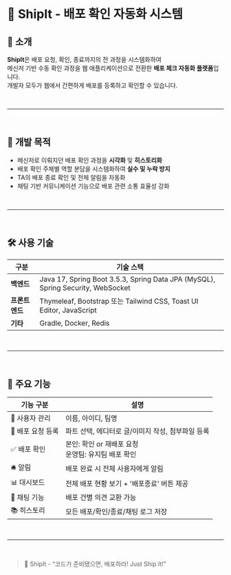 # 🚢 ShipIt - 배포 확인 자동화 시스템

## 📌 소개
**ShipIt**은 배포 요청, 확인, 종료까지의 전 과정을 시스템화하여  
메신저 기반 수동 확인 과정을 웹 애플리케이션으로 전환한 **배포 체크 자동화 플랫폼**입니다.  
개발자 모두가 웹에서 간편하게 배포를 등록하고 확인할 수 있습니다.

<br>

----

<br>

## 🎯 개발 목적
- 메신저로 이뤄지던 배포 확인 과정을 **시각화** 및 **히스토리화**
- 배포 확인 주체별 역할 분담을 시스템화하여 **실수 및 누락 방지**
- TA의 배포 종료 확인 및 전체 알림을 자동화
- 채팅 기반 커뮤니케이션 기능으로 배포 관련 소통 효율성 강화

<br>

----

<br>

## 🛠 사용 기술
| 구분        | 기술 스택                                                                           |
| --------- | ------------------------------------------------------------------------------- |
| **백엔드**   | Java 17, Spring Boot 3.5.3, Spring Data JPA (MySQL), Spring Security, WebSocket |
| **프론트엔드** | Thymeleaf, Bootstrap 또는 Tailwind CSS, Toast UI Editor, JavaScript               |
| **기타**    | Gradle, Docker, Redis                                                           |

<br>

----

<br>

## 🌟 주요 기능

| 기능 구분       | 설명                             |
|-------------|--------------------------------|
| 👤 사용자 관리   | 이름, 아이디, 팀명                    |
| 📝 배포 요청 등록 | 파트 선택, 에디터로 글/이미지 작성, 첨부파일 등록  |
| ✅ 배포 확인     | 본인: 확인 or 재배포 요청<br>운영팀: 유지팀 배포 확인 |
| 🛎 알림       | 배포 완료 시 전체 사용자에게 알림            |
| 📊 대시보드     | 전체 배포 현황 보기 + '배포종료' 버튼 제공     |
| 💬 채팅 기능    | 배포 건별 의견 교환 가능                 |
| 📚 히스토리     | 모든 배포/확인/종료/채팅 로그 저장           |

<br>

----

<br>

> 🚀 ShipIt - “코드가 준비됐으면, 배포하라! Just Ship It!”
